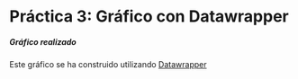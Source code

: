 # Práctica 3: Gráfico con Datawrapper
##### Gráfico realizado

Este gráfico se ha construido utilizando [Datawrapper](https://www.datawrapper.de)

